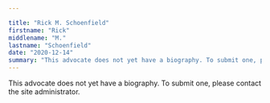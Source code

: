 ```yaml
---

title: "Rick M. Schoenfield"
firstname: "Rick"
middlename: "M."
lastname: "Schoenfield"
date: "2020-12-14"
summary: "This advocate does not yet have a biography. To submit one, please contact the site administrator."
---
```

This advocate does not yet have a biography. To submit one, please contact the site administrator.

